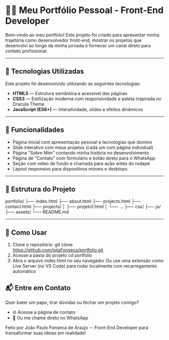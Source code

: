 # 🧙‍♂️ Meu Portfólio Pessoal - Front-End Developer

Bem-vindo ao meu portfólio! Este projeto foi criado para apresentar minha trajetória como desenvolvedor front-end, mostrar os projetos que desenvolvi ao longo da minha jornada e fornecer um canal direto para contato profissional.

---

## 🚀 Tecnologias Utilizadas

Este projeto foi desenvolvido utilizando as seguintes tecnologias:

- **HTML5** — Estrutura semântica e acessível das páginas
- **CSS3** — Estilização moderna com responsividade e paleta inspirada no Dracula Theme
- **JavaScript (ES6+)** — Interatividade, slides e efeitos dinâmicos

---

## 🎯 Funcionalidades

- Página inicial com apresentação pessoal e tecnologias que domino
- Slide interativo com meus projetos (cada um com página individual)
- Página "Sobre Mim" contando minha história no desenvolvimento
- Página de "Contato" com formulário e botão direto para o WhatsApp
- Seção com vídeo de fundo e chamada para ação antes do rodapé
- Layout responsivo para dispositivos móveis e desktops

---

## 📁 Estrutura do Projeto
portfolio/ 
  ├── index.html 
  ├── about.html 
  ├── projects.html 
  ├── contact.html 
  ├── projects/ 
    │ ├── projeto1.html 
    │ └── ... 
  ├── css/ 
  ├── js/ 
  ├── assets/ 
  └── README.md

---

## 📌 Como Usar

1. Clone o repositório:
   git clone https://github.com/jotaFonseca/portfolio.git
2. Acesse a pasta do projeto
  cd portfolio
3. Abra o arquivo index.html no seu navegador
  Ou use uma extensão como Live Server (no VS Code) para rodar localmente com recarregamento automático

## 📬 Entre em Contato

Quer bater um papo, tirar dúvidas ou fechar um projeto comigo?
 - 🌐 Acesse a página de contato
 - 💬 Ou me chame direto no WhatsApp

Feito por João Paulo Fonseca de Araújo -- Front-End Developer para transaformar suas ideias em realidade!
